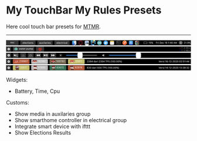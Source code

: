 # My TouchBar My Rules Presets
Here cool touch bar presets for [MTMR](https://github.com/toxblh/mtmr).

---

![](elections/foto/home.png)
![](elections/foto/electrical.png)
![](elections/foto/auxilaries.png)
![](elections/foto/elections1.png)
![](elections/foto/elections2.png)

Widgets:
- Battery, Time, Cpu 

Customs:
- Show media in auxilaries group
- Show smarthome controller in electrical group
- Integrate smart device with ifttt
- Show Elections Results
